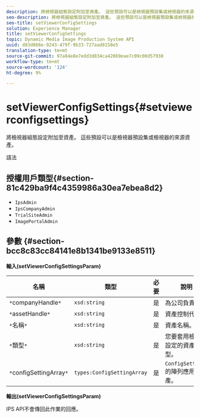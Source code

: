 ```yaml
---
description: 將檢視器組態設定附加至資產。 這些預設可以是檢視器預設集或檢視器的來源資產。
seo-description: 將檢視器組態設定附加至資產。 這些預設可以是檢視器預設集或檢視器的來源資產。
seo-title: setViewerConfigSettings
solution: Experience Manager
title: setViewerConfigSettings
topic: Dynamic Media Image Production System API
uuid: d83d866e-9243-479f-9b33-727aad8158e5
translation-type: tm+mt
source-git-commit: 97a84e8e7edd3d834ca42069eae7c09c00d57938
workflow-type: tm+mt
source-wordcount: '124'
ht-degree: 9%

---
```



# setViewerConfigSettings{#setviewerconfigsettings}

將檢視器組態設定附加至資產。 這些預設可以是檢視器預設集或檢視器的來源資產。

語法

## 授權用戶類型{#section-81c429ba9f4c4359986a30ea7ebea8d2}

* `IpsAdmin`
* `IpsCompanyAdmin`
* `TrialSiteAdmin`
* `ImagePortalAdmin`

## 參數 {#section-bcc8c83cc84141e8b1341be9133e8511}

**輸入(setViewerConfigSettingsParam)**

| 名稱 | 類型 | 必要 | 說明 |
|---|---|---|---|
| `*`companyHandle`*` | `xsd:string` | 是 | 為公司負責。 |
| `*`assetHandle`*` | `xsd:string` | 是 | 資產控制代碼。 |
| `*`名稱`*` | `xsd:string` | 是 | 資產名稱。 |
| `*`類型`*` | `xsd:string` | 是 | 您要套用檢視器設定的資產類型。 |
| `*`configSettingArray`*` | `types:ConfigSettingArray` | 是 | `ConfigSettings`的陣列應用於資產。 |

**輸出(setViewerConfigSettingsParam)**

IPS API不會傳回此作業的回應。
